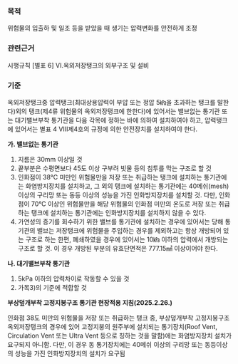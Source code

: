 ### 목적
위험물의 입출하 및 일조 등을 받았을 때 생기는 압력변화를 안전하게 조정

### 관련근거
시행규칙 [별표 6] VI.옥외저장탱크의 외부구조 및 설비

### 기준

옥외저장탱크중 압력탱크(최대상용압력이 부압 또는 정압 5㎪을 초과하는 탱크를 말한다)외의 탱크(제4류 위험물의 옥외저장탱크에 한한다)에 있어서는 밸브없는 통기관 또는 대기밸브부착 통기관을 다음 각목에 정하는 바에 의하여 설치하여야 하고, 압력탱크에 있어서는 별표 4 Ⅷ제4호의 규정에 의한 안전장치를 설치하여야 한다.


**가. 밸브없는 통기관**
 1) 지름은 30mm 이상일 것
 2) 끝부분은 수평면보다 45도 이상 구부려 빗물 등의 침투를 막는 구조로 할 것
 3) 인화점이 38℃ 미만인 위험물만을 저장 또는 취급하는 탱크에 설치하는 통기관에는 화염방지장치를 설치하고, 그 외의 탱크에 설치하는 통기관에는 40메쉬(mesh) 이상의 구리망 또는 동등 이상의 성능을 가진 인화방지장치를 설치할 것. 다만, 인화점이 70℃ 이상인 위험물만을 해당 위험물의 인화점 미만의 온도로 저장 또는 취급하는 탱크에 설치하는 통기관에는 인화방지장치를 설치하지 않을 수 있다.
 4) 가연성의 증기를 회수하기 위한 밸브를 통기관에 설치하는 경우에 있어서는 당해 통기관의 밸브는 저장탱크에 위험물을 주입하는 경우를 제외하고는 항상 개방되어 있는 구조로 하는 한편, 폐쇄하였을 경우에 있어서는 10㎪ 이하의 압력에서 개방되는 구조로 할 것. 이 경우 개방된 부분의 유효단면적은 777.15㎟ 이상이어야 한다.

**나. 대기밸브부착 통기관**
  1) 5kPa 이하의 압력차이로 작동할 수 있을 것
  2) 가목3)의 기준에 적합할 것


**부상덮개부착 고정지붕구조 통기관 현장적용 지침(2025.2.26.)**

인화점 38도 미만의 위험물을 저장 또는 취급하는 탱크 중, 부상덮개부착 고정지붕구조 옥외저장탱크의 경우에 있어 고정지붕의 원주부에 설치되는 통기장치(Roof Vent, Circulation Vent 또는 Ultra Vent 등으로 칭하는 것을 말함)에는 화염방지장치 설치가 요구되지 아니함. 다만, 이 경우 동 통기장치에는 40메쉬 이상의 구리망 또는 동등이상의 성능을 가진 인화방지장치의 설치가 요구됨
